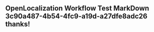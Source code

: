 <properties
ms.topic="hero-topic1"
ms.test1="hero-topic"
ms.test2="test"/>

## OpenLocalization Workflow Test MarkDown 3c90a487-4b54-4fc9-a19d-a27dfe8adc26 thanks!
